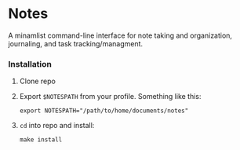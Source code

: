 # Notes

A minamlist command-line interface for note taking and organization, journaling, and task tracking/managment.

### Installation
1. Clone repo
2. Export `$NOTESPATH` from your profile. Something like this: 

    ```
    export NOTESPATH="/path/to/home/documents/notes"
    ```
    
3. `cd` into repo and install:

    ```
    make install
    ```
    
   
